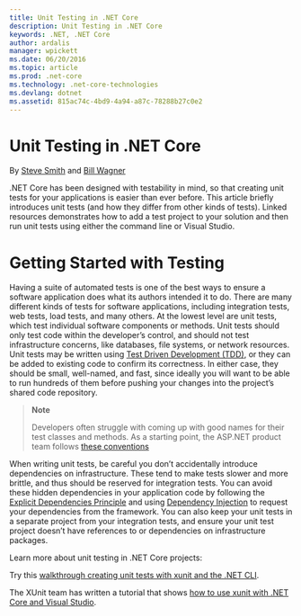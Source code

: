 ```yaml
---
title: Unit Testing in .NET Core
description: Unit Testing in .NET Core
keywords: .NET, .NET Core
author: ardalis
manager: wpickett
ms.date: 06/20/2016
ms.topic: article
ms.prod: .net-core
ms.technology: .net-core-technologies
ms.devlang: dotnet
ms.assetid: 815ac74c-4bd9-4a94-a87c-78288b27c0e2
---
```


# Unit Testing in .NET Core

By [Steve Smith](http://ardalis.com) and [Bill Wagner](https://github.com/BillWagner)

.NET Core has been designed with testability in mind, so that creating
unit tests for your applications is easier than ever before. This article
briefly introduces unit tests (and how they differ from other kinds of tests).
Linked resources demonstrates how to add a test project to your solution and
then run unit tests using either the command line or Visual Studio.

# Getting Started with Testing
 
Having a suite of automated tests is one of the best ways to ensure a
software application does what its authors intended it to do. There are
many different kinds of tests for software applications, including integration
tests, web tests, load tests, and many others. At the lowest level are
unit tests, which test individual software components or methods. Unit
tests should only test code within the developer’s control, and should
not test infrastructure concerns, like databases, file systems, or
network resources. Unit tests may be written using
[Test Driven Development (TDD)](http://deviq.com/test-driven-development/),
or they can be added to existing code to confirm its correctness. In
either case, they should be small, well-named, and fast, since ideally
you will want to be able to run hundreds of them before pushing your
changes into the project’s shared code repository.

> **Note**
>
> Developers often struggle with coming up with good names for their
> test classes and methods. As a starting point, the ASP.NET product
> team follows
> [these conventions](https://github.com/aspnet/Home/wiki/Engineering-guidelines#unit-tests-and-functional-tests)

When writing unit tests, be careful you don’t accidentally introduce
dependencies on infrastructure. These tend to make tests slower and
more brittle, and thus should be reserved for integration tests. You
can avoid these hidden dependencies in your application code by following
the [Explicit Dependencies Principle](http://deviq.com/explicit-dependencies-principle/)
and using [Dependency Injection](https://docs.asp.net/en/latest/fundamentals/dependency-injection.html)
to request your dependencies from the framework. You can also keep your
unit tests in a separate project from your integration tests, and ensure
your unit test project doesn’t have references to or dependencies on
infrastructure packages.

Learn more about unit testing in .NET Core projects:

Try this [walkthrough creating unit tests with xunit and the .NET CLI](unit-testing-with-dotnet-test.md).

The XUnit team has written a tutorial that shows
[how to use xunit with .NET Core and Visual Studio](http://xunit.github.io/docs/getting-started-dotnet-core.html).

